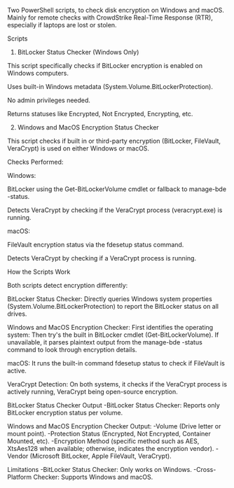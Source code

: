 Two PowerShell scripts, to check disk encryption on Windows and macOS. Mainly for remote checks with CrowdStrike Real-Time Response (RTR), especially if laptops are lost or stolen.

Scripts

1. BitLocker Status Checker (Windows Only)

This script specifically checks if BitLocker encryption is enabled on Windows computers.

Uses built-in Windows metadata (System.Volume.BitLockerProtection).

No admin privileges needed.

Returns statuses like Encrypted, Not Encrypted, Encrypting, etc.

2. Windows and MacOS Encryption Status Checker

This script checks if built in or third-party encryption (BitLocker, FileVault, VeraCrypt) is used on either Windows or macOS.

Checks Performed:

Windows:

BitLocker using the Get-BitLockerVolume cmdlet or fallback to manage-bde -status.

Detects VeraCrypt by checking if the VeraCrypt process (veracrypt.exe) is running.

macOS:

FileVault encryption status via the fdesetup status command.

Detects VeraCrypt by checking if a VeraCrypt process is running.

How the Scripts Work

Both scripts detect encryption differently:

BitLocker Status Checker: Directly queries Windows system properties (System.Volume.BitLockerProtection) to report the BitLocker status on all drives.

Windows and MacOS Encryption Checker: First identifies the operating system:
Then try's the built in BitLocker cmdlet (Get-BitLockerVolume). If unavailable, it parses plaintext output from the manage-bde -status command to look through encryption details.

macOS: It runs the built-in command fdesetup status to check if FileVault is active.

VeraCrypt Detection: On both systems, it checks if the VeraCrypt process is actively running, VeraCrypt being open-source encryption.

BitLocker Status Checker Output
-BitLocker Status Checker: Reports only BitLocker encryption status per volume.

Windows and MacOS Encryption Checker Output:
-Volume (Drive letter or mount point).
-Protection Status (Encrypted, Not Encrypted, Container Mounted, etc).
-Encryption Method (specific method such as AES, XtsAes128 when available; otherwise, indicates the encryption vendor).
-Vendor (Microsoft BitLocker, Apple FileVault, VeraCrypt).

Limitations
-BitLocker Status Checker: Only works on Windows.
-Cross-Platform Checker: Supports Windows and macOS.
